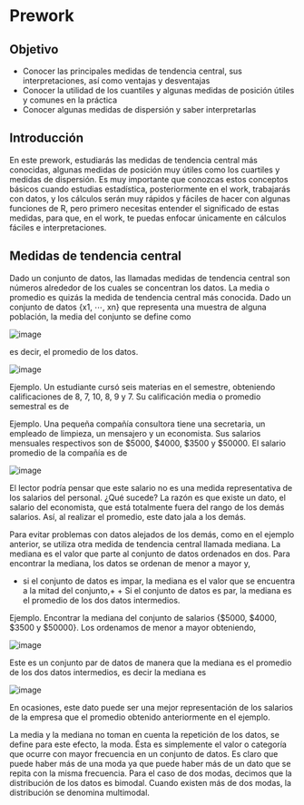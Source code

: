 # Prework

## Objetivo

- Conocer las principales medidas de tendencia central, sus interpretaciones, así como ventajas y desventajas
- Conocer la utilidad de los cuantiles y algunas medidas de posición útiles y comunes en la práctica
- Conocer algunas medidas de dispersión y saber interpretarlas

## Introducción

En este prework, estudiarás las medidas de tendencia central más conocidas, algunas medidas de posición muy útiles como los cuartiles y medidas de dispersión. Es muy importante que conozcas estos conceptos básicos cuando estudias estadística, posteriormente en el work, trabajarás con datos, y los cálculos serán muy rápidos y fáciles de hacer con algunas funciones de R, pero primero necesitas entender el significado de estas medidas, para que, en el work, te puedas enfocar únicamente en cálculos fáciles e interpretaciones.

## Medidas de tendencia central
Dado un conjunto de datos, las llamadas medidas de tendencia central son números alrededor de los cuales se concentran los datos. La media o promedio es quizás la medida de tendencia central más conocida. Dado un conjunto de datos {x1, ⋯, xn} que representa una muestra de alguna población, la media del conjunto se define como

![image](https://user-images.githubusercontent.com/78183885/110557289-ef078880-8105-11eb-8203-5ff264ae9428.png)


es decir, el promedio de los datos.

![image](https://user-images.githubusercontent.com/78183885/110557325-fcbd0e00-8105-11eb-935c-0b086d5cd0f6.png)

Ejemplo. Un estudiante cursó seis materias en el semestre, obteniendo calificaciones de 8, 7, 10, 8, 9 y 7. Su calificación media o promedio semestral es de

Ejemplo. Una pequeña compañía consultora tiene una secretaria, un empleado de limpieza, un mensajero y un economista. Sus salarios mensuales respectivos son de $5000, $4000, $3500 y $50000. El salario promedio de la compañía es de

![image](https://user-images.githubusercontent.com/78183885/110557334-02b2ef00-8106-11eb-81f7-23146803a613.png)

El lector podría pensar que este salario no es una medida representativa de los salarios del personal. ¿Qué sucede? La razón es que existe un dato, el salario del economista, que está totalmente fuera del rango de los demás salarios. Así, al realizar el promedio, este dato jala a los demás.

Para evitar problemas con datos alejados de los demás, como en el ejemplo anterior, se utiliza otra medida de tendencia central llamada mediana. La mediana es el valor que parte al conjunto de datos ordenados en dos. Para encontrar la mediana, los datos se ordenan de menor a mayor y,

- si el conjunto de datos es impar, la mediana es el valor que se encuentra a la mitad del conjunto,+ + Si el conjunto de datos es par, la mediana es el promedio de los dos datos intermedios.

Ejemplo. Encontrar la mediana del conjunto de salarios {$5000, $4000, $3500 y $50000}. Los ordenamos de menor a mayor obteniendo,

![image](https://user-images.githubusercontent.com/78183885/110557348-08a8d000-8106-11eb-991e-fc8657a4f9cf.png)

Este es un conjunto par de datos de manera que la mediana es el promedio de los dos datos intermedios, es decir la mediana es

![image](https://user-images.githubusercontent.com/78183885/110557356-0d6d8400-8106-11eb-9454-a264c1185791.png)

En ocasiones, este dato puede ser una mejor representación de los salarios de la empresa que el promedio obtenido anteriormente en el ejemplo.

La media y la mediana no toman en cuenta la repetición de los datos, se define para este efecto, la moda. Ésta es simplemente el valor o categoría que ocurre con mayor frecuencia en un conjunto de datos. Es claro que puede haber más de una moda ya que puede haber más de un dato que se repita con la misma frecuencia. Para el caso de dos modas, decimos que la distribución de los datos es bimodal. Cuando existen más de dos modas, la distribución se denomina multimodal.
